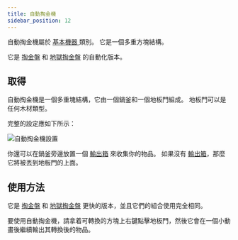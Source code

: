 ```yaml
---
title: 自動掏金機
sidebar_position: 12
---
```


自動掏金機屬於 [ 基本機器 ](/docs/Slimefun/Basic-Machines) 類別。 它是一個多重方塊結構。

它是 [掏金盤](Gold-Pan) 和 [地獄掏金盤](Nether-Gold-Pan) 的自動化版本。

## 取得

自動掏金機是一個多重塊結構，它由一個鍋釜和一個地板門組成。 地板門可以是任何木材類型。

完整的設定應如下所示：

![自動掏金機設置](https://raw.githubusercontent.com/TheBusyBiscuit/Slimefun4-Wiki/master/images/multiblock-automated-panning-machine.png)

你還可以在鍋釜旁邊放置一個 [輸出箱](Output-Chest) 來收集你的物品。 如果沒有 [輸出箱](Output-Chest)，那麼它將被丟到地板門的上面。

## 使用方法

它是 [掏金盤](Gold-Pan) 和 [地獄掏金盤](Nether-Gold-Pan) 更快的版本，並且它們的組合使用完全相同。

要使用自動掏金機，請拿着可轉換的方塊上右鍵點擊地板門，然後它會在一個小動畫後繼續輸出其轉換後的物品。
